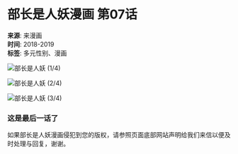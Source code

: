 # 部长是人妖漫画 第07话

**来源**: 来漫画  
**时间**: 2018-2019  
**标签**: 多元性别、漫画

![部长是人妖](https://mhpicwt.kingwar.cn/mh160tuku/b/%E9%83%A8%E9%95%BF%E6%98%AF%E4%BA%BA%E5%A6%96_54310/%E7%AC%AC07%E8%AF%9D_740408/0001.jpg)
(1/4)

![部长是人妖](https://mhpicwt.kingwar.cn/mh160tuku/b/%E9%83%A8%E9%95%BF%E6%98%AF%E4%BA%BA%E5%A6%96_54310/%E7%AC%AC07%E8%AF%9D_740408/0002.jpg)
(2/4)

![部长是人妖](https://mhpicwt.kingwar.cn/mh160tuku/b/%E9%83%A8%E9%95%BF%E6%98%AF%E4%BA%BA%E5%A6%96_54310/%E7%AC%AC07%E8%AF%9D_740408/0003.jpg)
(3/4)

### 这是最后一话了

如果部长是人妖漫画侵犯到您的版权，请参照页面底部网站声明给我们来信以便及时处理与回复，谢谢。
